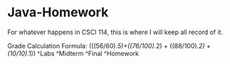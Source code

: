 # Java-Homework

For whatever happens in CSCI 114, this is where I will keep all record of it.

Grade Calculation Formula:
(((56/60)*.5)+((76/100)*.2) + ((88/100)*.2) + (10/10)*.1))
^Labs           ^Midterm       ^Final         ^Homework
